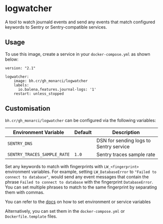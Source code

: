 # logwatcher

A tool to watch journald events and send any events that match configured
keywords to Sentry or Sentry-compatible services.

## Usage

To use this image, create a service in your `docker-compose.yml` as shown below:
```
version: "2.1"

logwatcher:
    image: bh.cr/gh_monarci/logwatcher
    labels:
      io.balena.features.journal-logs: '1'
    restart: unless_stopped
```


## Customisation

`bh.cr/gh_monarci/logwatcher` can be configured via the following variables:

| Environment Variable        | Default | Description                                          |
| --------------------------- | ------  | -----------------------------------------------------|
| `SENTRY_DNS`                | ` `     | DSN for sending logs to Sentry service               |
| `SENTRY_TRACES_SAMPLE_RATE` | `1.0`   | Sentry traces sample rate                            |

Set any keywords to match with fingerprints with `LW_<fingerprint>` environment variables.
For example, setting `LW_DatabaseError` to `"Failed to connect to database"`, would send any
event messages that contain the phrase `Failed to connect to database` with the fingerprint `DatabaseError`.
You can set multiple phrases to match to the same fingerprint by separating them with commas.

You can refer to the [docs](https://www.balena.io/docs/learn/manage/serv-vars/#environment-and-service-variables) on how to set environment or service variables

Alternatively, you can set them in the `docker-compose.yml` or `Dockerfile.template` files.
